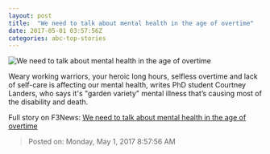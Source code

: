 ```yaml
---
layout: post
title:  "We need to talk about mental health in the age of overtime"
date: 2017-05-01 03:57:56Z
categories: abc-top-stories
---
```


![We need to talk about mental health in the age of overtime](http://www.abc.net.au/news/image/8486400-1x1-700x700.jpg)

Weary working warriors, your heroic long hours, selfless overtime and lack of self-care is affecting our mental health, writes PhD student Courtney Landers, who says it's "garden variety" mental illness that’s causing most of the disability and death.


Full story on F3News: [We need to talk about mental health in the age of overtime](http://www.f3nws.com/n/KEZMC)

> Posted on: Monday, May 1, 2017 8:57:56 AM
